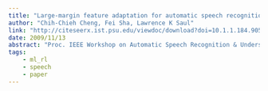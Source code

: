 ```yaml
---
title: "Large-margin feature adaptation for automatic speech recognition"
author: "Chih-Chieh Cheng, Fei Sha, Lawrence K Saul"
link: "http://citeseerx.ist.psu.edu/viewdoc/download?doi=10.1.1.184.9058&rep=rep1&type=pdf"
date: 2009/11/13
abstract: "Proc. IEEE Workshop on Automatic Speech Recognition & Understanding, 2009."
tags:
    - ml_rl
    - speech
    - paper
---
```

